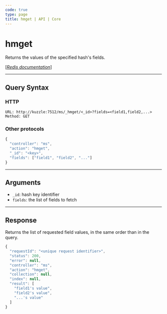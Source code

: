 ```yaml
---
code: true
type: page
title: hmget | API | Core
---
```


# hmget



Returns the values of the specified hash's fields.

[[_Redis documentation_]](https://redis.io/commands/hmget)

---

## Query Syntax

### HTTP

```http
URL: http://kuzzle:7512/ms/_hmget/<_id>?fields=<field1,field2,...>
Method: GET
```

### Other protocols

```js
{
  "controller": "ms",
  "action": "hmget",
  "_id": "<key>",
  "fields": ["field1", "field2", "..."]
}
```

---

## Arguments

- `_id`: hash key identifier
- `fields`: the list of fields to fetch

---

## Response

Returns the list of requested field values, in the same order than in the query.

```js
{
  "requestId": "<unique request identifier>",
  "status": 200,
  "error": null,
  "controller": "ms",
  "action": "hmget",
  "collection": null,
  "index": null,
  "result": [
    "field1's value",
    "field2's value",
    "...'s value"
  ]
}
```
